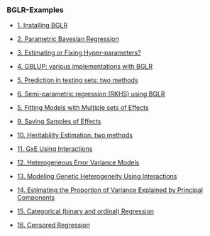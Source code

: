 ### BGLR-Examples

  - [1. Installing BGLR](https://github.com/gdlc/BGLR-R/blob/master/inst/md/Install.md)
  
  - [2. Parametric Bayesian Regression](https://github.com/gdlc/BGLR-R/blob/master/inst/md/BayesianAlphabet.md)
  
  - [3. Estimating or Fixing Hyper-parameters?](https://github.com/gdlc/BGLR-R/blob/master/inst/md/hyperparameters.md)
  
  - [4. GBLUP: various implementations with BGLR](https://github.com/gdlc/BGLR-R/blob/master/inst/md/GBLUP.md)
  
  - [5. Prediction in testing sets: two methods](https://github.com/gdlc/BGLR-R/blob/master/inst/md/Validation.md)
  
  - [6. Semi-parametric regression (RKHS) using BGLR](https://github.com/gdlc/BGLR-R/blob/master/inst/md/RKHS.md)
  
  - [5. Fitting Models with Multiple sets of Effects]()
  
  - [9. Saving Samples of Effects]()
  
  - [10. Heritability Estimation: two methods]()
  
  - [11. GxE Using Interactions]()
  
  - [12. Heterogeneous Error Variance Models]()
  
  - [13. Modeling Genetic Heterogeneity Using Interactions]()
  
  - [14. Estimating the Proportion of Variance Explained by Principal Components]()
  
  - [15. Categorical (binary and ordinal) Regression]()
  
  - [16. Censored Regression]()
  
